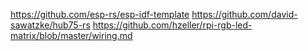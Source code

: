 https://github.com/esp-rs/esp-idf-template
https://github.com/david-sawatzke/hub75-rs
https://github.com/hzeller/rpi-rgb-led-matrix/blob/master/wiring.md
